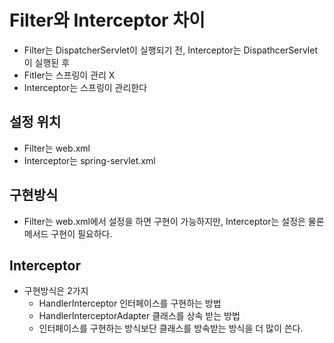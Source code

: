 # Filter와 Interceptor 차이

- Filter는 DispatcherServlet이 실행되기 전, Interceptor는 DispathcerServlet이 실행된 후
- Fitler는 스프링이 관리 X
- Interceptor는 스프링이 관리한다

## 설정 위치

- Filter는 web.xml
- Interceptor는 spring-servlet.xml

## 구현방식 

- Filter는 web.xml에서 설정을 하면 구현이 가능하지만, Interceptor는 설정은 물론 메서드 구현이 필요하다.

## Interceptor

- 구현방식은 2가지
    - HandlerInterceptor 인터페이스를 구현하는 방법
    - HandlerInterceptorAdapter 클래스를 상속 받는 방법
    - 인터페이스를 구현하는 방식보단 클래스를 방속받는 방식을 더 많이 쓴다.
    
